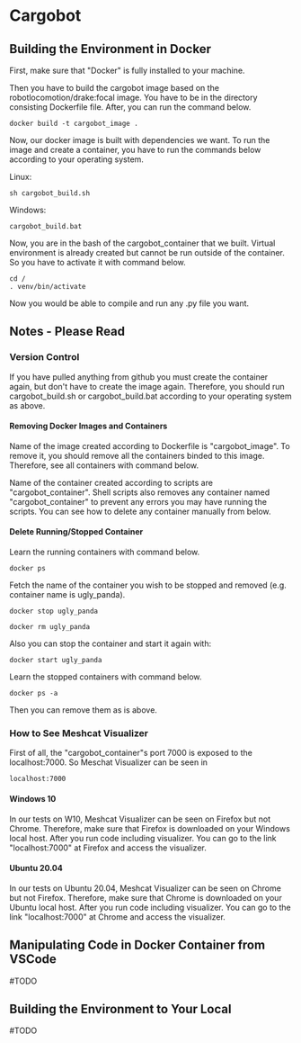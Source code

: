 # Cargobot

## Building the Environment in Docker

First, make sure that "Docker" is fully installed to your machine.

Then you have to build the cargobot image based on the robotlocomotion/drake:focal image. You have to be in the directory consisting Dockerfile file. After, you can run the command below.

```
docker build -t cargobot_image .
```

Now, our docker image is built with dependencies we want. To run the image and create a container, you have to run the commands below according to your operating system.

Linux:

```
sh cargobot_build.sh
```

Windows:

```
cargobot_build.bat
```

Now, you are in the bash of the cargobot_container that we built. Virtual environment is already created but cannot be run outside of the container. So you have to activate it with command below.

```
cd /
. venv/bin/activate
```

Now you would be able to compile and run any .py file you want.

## Notes - Please Read

### Version Control

If you have pulled anything from github you must create the container again, but don't have to create the image again. Therefore, you should run cargobot_build.sh or cargobot_build.bat according to your operating system as above.

#### Removing Docker Images and Containers

Name of the image created according to Dockerfile is "cargobot_image". To remove it, you should remove all the containers binded to this image. Therefore, see all containers with command below.

Name of the container created according to scripts are "cargobot_container". Shell scripts also removes any container named "cargobot_container" to prevent any errors you may have running the scripts. You can see how to delete any container manually from below.

#### Delete Running/Stopped Container

Learn the running containers with command below.
```
docker ps
```
Fetch the name of the container you wish to be stopped and removed (e.g. container name is ugly_panda).

```
docker stop ugly_panda

docker rm ugly_panda
```

Also you can stop the container and start it again with: 

```
docker start ugly_panda
```

Learn the stopped containers with command below.

```
docker ps -a
```

Then you can remove them as is above.


### How to See Meshcat Visualizer

First of all, the "cargobot_container"s port 7000 is exposed to the localhost:7000. So Meschat Visualizer can be seen in 

```
localhost:7000
```

#### Windows 10

In our tests on W10, Meshcat Visualizer can be seen on Firefox but not Chrome. Therefore, make sure that Firefox is downloaded on your Windows local host. After you run code including visualizer. You can go to the link "localhost:7000" at Firefox and access the visualizer.

#### Ubuntu 20.04

In our tests on Ubuntu 20.04, Meshcat Visualizer can be seen on Chrome but not Firefox. Therefore, make sure that Chrome is downloaded on your Ubuntu local host. After you run code including visualizer. You can go to the link "localhost:7000" at Chrome and access the visualizer.

## Manipulating Code in Docker Container from VSCode

#TODO

## Building the Environment to Your Local

#TODO
